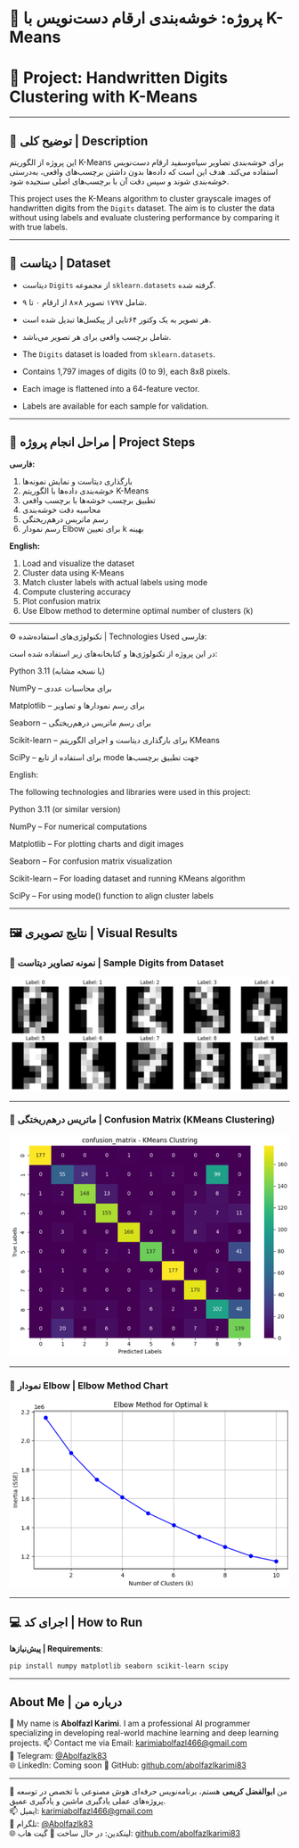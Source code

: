 # 📌 پروژه: خوشه‌بندی ارقام دست‌نویس با K-Means  
# 📌 Project: Handwritten Digits Clustering with K-Means

---

## 📝 توضیح کلی | Description

این پروژه از الگوریتم K-Means برای خوشه‌بندی تصاویر سیاه‌وسفید ارقام دست‌نویس استفاده می‌کند. هدف این است که داده‌ها بدون داشتن برچسب‌های واقعی، به‌درستی خوشه‌بندی شوند و سپس دقت آن با برچسب‌های اصلی سنجیده شود.

This project uses the K-Means algorithm to cluster grayscale images of handwritten digits from the `Digits` dataset. The aim is to cluster the data without using labels and evaluate clustering performance by comparing it with true labels.

---

## 🧾 دیتاست | Dataset

- دیتاست `Digits` از مجموعه `sklearn.datasets` گرفته شده.
- شامل ۱۷۹۷ تصویر ۸×۸ از ارقام ۰ تا ۹.
- هر تصویر به یک وکتور ۶۴تایی از پیکسل‌ها تبدیل شده است.
- شامل برچسب واقعی برای هر تصویر می‌باشد.

- The `Digits` dataset is loaded from `sklearn.datasets`.
- Contains 1,797 images of digits (0 to 9), each 8x8 pixels.
- Each image is flattened into a 64-feature vector.
- Labels are available for each sample for validation.

---

## 🔁 مراحل انجام پروژه | Project Steps

**فارسی:**

1. بارگذاری دیتاست و نمایش نمونه‌ها  
2. خوشه‌بندی داده‌ها با الگوریتم K-Means  
3. تطبیق برچسب خوشه‌ها با برچسب واقعی  
4. محاسبه دقت خوشه‌بندی  
5. رسم ماتریس درهم‌ریختگی  
6. رسم نمودار Elbow برای تعیین k بهینه

**English:**

1. Load and visualize the dataset  
2. Cluster data using K-Means  
3. Match cluster labels with actual labels using mode  
4. Compute clustering accuracy  
5. Plot confusion matrix  
6. Use Elbow method to determine optimal number of clusters (k)

---

⚙️ تکنولوژی‌های استفاده‌شده | Technologies Used
فارسی:

در این پروژه از تکنولوژی‌ها و کتابخانه‌های زیر استفاده شده است:

Python 3.11 (یا نسخه مشابه)

NumPy – برای محاسبات عددی

Matplotlib – برای رسم نمودارها و تصاویر

Seaborn – برای رسم ماتریس درهم‌ریختگی

Scikit-learn – برای بارگذاری دیتاست و اجرای الگوریتم KMeans

SciPy – برای استفاده از تابع mode جهت تطبیق برچسب‌ها

English:

The following technologies and libraries were used in this project:

Python 3.11 (or similar version)

NumPy – For numerical computations

Matplotlib – For plotting charts and digit images

Seaborn – For confusion matrix visualization

Scikit-learn – For loading dataset and running KMeans algorithm

SciPy – For using mode() function to align cluster labels

---

## 🖼️ نتایج تصویری | Visual Results

### 📌 نمونه تصاویر دیتاست | Sample Digits from Dataset

![Sample Digits from Dataset](sample_digits.png)

---

### 📌 ماتریس درهم‌ریختگی | Confusion Matrix (KMeans Clustering)

![Confusion Matrix](Kmeans_confusion_matrix.png)

---

### 📌 نمودار Elbow | Elbow Method Chart

![Elbow Method](elbow_method.png)

---

## 💻 اجرای کد | How to Run

**پیش‌نیازها | Requirements**:

```bash
pip install numpy matplotlib seaborn scikit-learn scipy
```

---
## About Me | درباره من

👋 My name is **Abolfazl Karimi**. I am a professional AI programmer specializing in developing real-world machine learning and deep learning projects. 
📫 Contact me via Email: karimiabolfazl466@gmail.com  
📱 Telegram: [@Abolfazlk83](https://t.me/Abolfazlk83)   
🌐 LinkedIn: Coming soon
🐙 GitHub: [github.com/abolfazlkarimi83](https://github.com/abolfazlkarimi83)

---

👋 من **ابوالفضل کریمی** هستم، برنامه‌نویس حرفه‌ای هوش مصنوعی با تخصص در توسعه پروژه‌های عملی یادگیری ماشین و یادگیری عمیق.  
📫 ایمیل: karimiabolfazl466@gmail.com  
📱 تلگرام: [@Abolfazlk83](https://t.me/Abolfazlk83)  
 🌐 لینکدین: در حال ساخت
 🐙 گیت هاب: [github.com/abolfazlkarimi83](https://github.com/abolfazlkarimi83)
